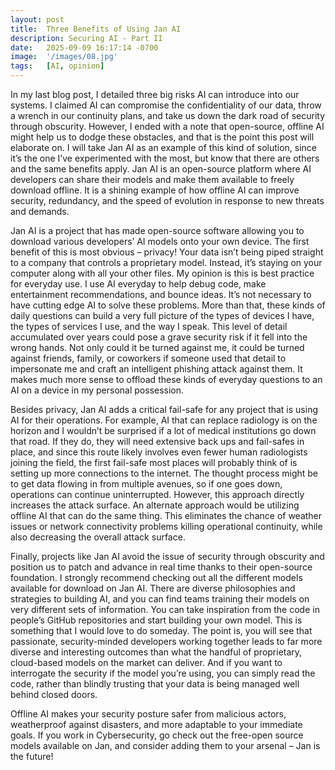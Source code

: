 ```yaml
---
layout: post
title:  Three Benefits of Using Jan AI
description: Securing AI - Part II
date:   2025-09-09 16:17:14 -0700
image:  '/images/08.jpg'
tags:   [AI, opinion]
---
```


In my last blog post, I detailed three big risks AI can introduce into our systems. I claimed AI can compromise the confidentiality of our data, throw a wrench in our continuity plans, and take us down the dark road of security through obscurity. However, I ended with a note that open-source, offline AI might help us to dodge these obstacles, and that is the point this post will elaborate on. I will take Jan AI as an example of this kind of solution, since it’s the one I’ve experimented with the most, but know that there are others and the same benefits apply. Jan AI is an open-source platform where AI developers can share their models and make them available to freely download offline. It is a shining example of how offline AI can improve security, redundancy, and the speed of evolution in response to new threats and demands.

Jan AI is a project that has made open-source software allowing you to download various developers’ AI models onto your own device. The first benefit of this is most obvious – privacy! Your data isn’t being piped straight to a company that controls a proprietary model. Instead, it’s staying on your computer along with all your other files. My opinion is this is best practice for everyday use. I use AI everyday to help debug code, make entertainment recommendations, and bounce ideas. It’s not necessary to have cutting edge AI to solve these problems. More than that, these kinds of daily questions can build a very full picture of the types of devices I have, the types of services I use, and the way I speak. This level of detail accumulated over years could pose a grave security risk if it fell into the wrong hands. Not only could it be turned against me, it could be turned against friends, family, or coworkers if someone used that detail to impersonate me and craft an intelligent phishing attack against them. It makes much more sense to offload these kinds of everyday questions to an AI on a device in my personal possession. 

Besides privacy, Jan AI adds a critical fail-safe for any project that is using AI for their operations. For example, AI that can replace radiology is on the horizon and I wouldn’t be surprised if a lot of medical institutions go down that road. If they do, they will need extensive back ups and fail-safes in place, and since this route likely involves even fewer human radiologists joining the field, the first fail-safe most places will probably think of is setting up more connections to the internet. The thought process might be to get data flowing in from multiple avenues, so if one goes down, operations can continue uninterrupted. However, this approach directly increases the attack surface. An alternate approach would be utilizing offline AI that can do the same thing. This eliminates the chance of weather issues or network connectivity problems killing operational continuity, while also decreasing the overall attack surface.

Finally, projects like Jan AI avoid the issue of security through obscurity and position us to patch and advance in real time thanks to their open-source foundation. I strongly recommend checking out all the different models available for download on Jan AI. There are diverse philosophies and strategies to building AI, and you can find teams training their models on very different sets of information. You can take inspiration from the code in people’s GitHub repositories and start building your own model. This is something that I would love to do someday. The point is, you will see that passionate, security-minded developers working together leads to far more diverse and interesting outcomes than what the handful of proprietary, cloud-based models on the market can deliver. And if you want to interrogate the security if the model you’re using, you can simply read the code, rather than blindly trusting that your data is being managed well behind closed doors.

Offline AI makes your security posture safer from malicious actors, weatherproof against disasters, and more adaptable to your immediate goals. If you work in Cybersecurity, go check out the free-open source models available on Jan, and consider adding them to your arsenal – Jan is the future!	